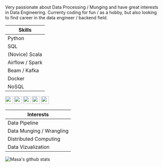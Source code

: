 Very passionate about Data Processing / Munging and have great interests in Data Engineering.
Currenty coding for fun / as a hobby, but also looking to find career in the data engineer / backend field.

| **Skills**      |
|-----------------|
| Python          |
| SQL             |
| (Novice) Scala  |
| Airflow / Spark |
| Beam / Kafka    |
| Docker          |
| NoSQL           |

<img src="https://cdn.jsdelivr.net/gh/devicons/devicon/icons/python/python-original.svg" width="25" height="25"/>
<img src="https://cdn.jsdelivr.net/gh/devicons/devicon/icons/pandas/pandas-original-wordmark.svg" width="25" height="25"/>
<img src="https://cdn.jsdelivr.net/gh/devicons/devicon/icons/postgresql/postgresql-plain-wordmark.svg" width="25" height="25"/>
<img src="https://cdn.jsdelivr.net/gh/devicons/devicon/icons/mongodb/mongodb-original-wordmark.svg" width="25" height="25"/>
<img src="https://cdn.jsdelivr.net/gh/devicons/devicon/icons/docker/docker-original-wordmark.svg" width="25" height="25"/>


| **Interests**            |
|--------------------------|
| Data Pipeline            |
| Data Munging / Wrangling |
| Distributed Computing    |
| Data Vizualization       |



![Masa's github stats](https://github-readme-stats.vercel.app/api?username=Masamerc&show_icons=true&theme=graywhite)
